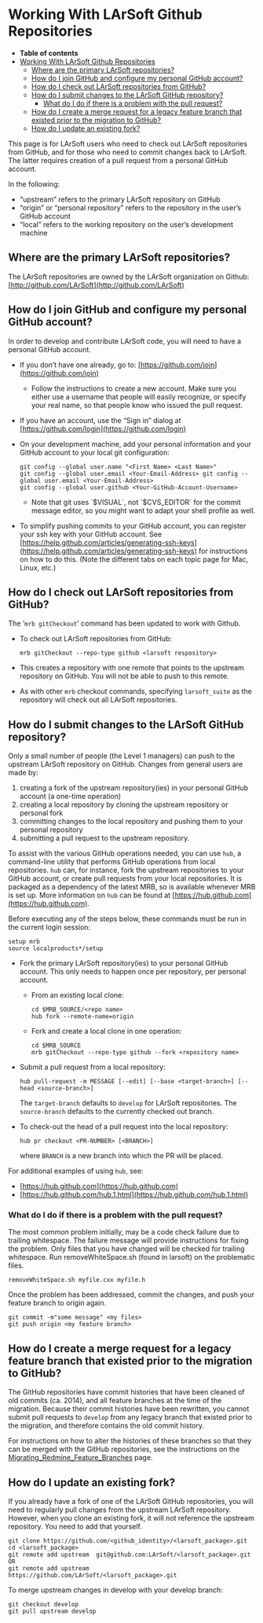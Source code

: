Working With LArSoft Github Repositories
======================================================================================

-   **Table of contents**
-   [Working With LArSoft Github Repositories](#Working-With-LArSoft-Github-Repositories)
    -   [Where are the primary LArSoft repositories?](#Where-are-the-primary-LArSoft-repositories)
    -   [How do I join GitHub and configure my personal GitHub account?](#How-do-I-join-GitHub-and-configure-my-personal-GitHub-account)
    -   [How do I check out LArSoft repositories from GitHub?](#How-do-I-check-out-LArSoft-repositories-from-GitHub)
    -   [How do I submit changes to the LArSoft GitHub repository?](#How-do-I-submit-changes-to-the-LArSoft-GitHub-repository)
        -   [What do I do if there is a problem with the pull request?](#What-do-I-do-if-there-is-a-problem-with-the-pull-request)
    -   [How do I create a merge request for a legacy feature branch that existed prior to the migration to GitHub?](#How-do-I-create-a-merge-request-for-a-legacy-feature-branch-that-existed-prior-to-the-migration-to-GitHub)
    -   [How do I update an existing fork?](#How-do-I-update-an-existing-fork)

This page is for LArSoft users who need to check out LArSoft repositories from GitHub, and for those who need to commit changes back to LArSoft. The latter requires creation of a pull request from a personal GitHub account.

In the following:

-   “upstream” refers to the primary LArSoft repository on GitHub
-   “origin” or “personal repository” refers to the repository in the user’s GitHub account
-   “local” refers to the working repository on the user’s development machine

Where are the primary LArSoft repositories?
-------------------------------------------------------------------------------------------

The LArSoft repositories are owned by the LArSoft organization on Github: [http://github.com/LArSoft](http://github.com/LArSoft)

How do I join GitHub and configure my personal GitHub account?
---------------------------------------------------------------------------------------------------------------------------------

In order to develop and contribute LArSoft code, you will need to have a personal GitHub account.

-   If you don’t have one already, go to: [https://github.com/join](https://github.com/join)
    -   Follow the instructions to create a new account. Make sure you either use a
         username that people will easily recognize, or specify your real name, so that people know who issued the pull request.

-   If you have an account, use the “Sign in” dialog at [https://github.com/login](https://github.com/login)

-   On your development machine, add your personal information and your GitHub account to your local git configuration:

        git config --global user.name "<First Name> <Last Name>" 
        git config --global user.email <Your-Email-Address> git config --global user.email <Your-Email-Address>
        git config --global user.github <Your-GitHub-Account-Username>

    -   Note that git uses \`\$VISUAL\`, not \`\$CVS_EDITOR\` for the commit
        message editor, so you might want to adapt your shell profile as well.

-   To simplify pushing commits to your GitHub account, you can register your ssh key with your GitHub account. See [https://help.github.com/articles/generating-ssh-keys](https://help.github.com/articles/generating-ssh-keys) for instructions on how to do this. (Note the different tabs on each topic page for Mac, Linux, etc.)

How do I check out LArSoft repositories from GitHub?
-------------------------------------------------------------------------------------------------------------

The ’`mrb gitCheckout`’ command has been updated to work with Github.

-   To check out LArSoft repositories from GitHub:

        mrb gitCheckout --repo-type github <larsoft respository> 

-   This creates a repository with one remote that points to the upstream repository on GitHub. You will not be able to push to this remote.
-   As with other `mrb` checkout commands, specifying `larsoft_suite` as the repository will check out all LArSoft repositories.

How do I submit changes to the LArSoft GitHub repository?
-----------------------------------------------------------------------------------------------------------------------

Only a small number of people (the Level 1 managers) can push to the upstream LArSoft repository on GitHub. Changes from general users are made by:

1.  creating a fork of the upstream repository(ies) in your personal GitHub account (a one-time operation)
2.  creating a local repository by cloning the upstream repository or personal fork
3.  committing changes to the local repository and pushing them to your personal repository
4.  submitting a pull request to the upstream repository.

To assist with the various GitHub operations needed, you can use `hub`, a command-line utility that performs GitHub operations from local repositories. `hub` can, for instance, fork the upstream repositories to your GitHub account, or create pull requests from your local repositories. It is packaged as a dependency of the latest MRB, so is available whenever MRB is set up. More information on `hub` can be found at [https://hub.github.com](https://hub.github.com).

Before executing any of the steps below, these commands must be run in the current login session:

    setup mrb
    source localproducts*/setup

-   Fork the primary LArSoft repository(ies) to your personal GitHub account. This only needs to happen once per repository, per personal account.
    -   From an existing local clone:

            cd $MRB_SOURCE/<repo name>
            hub fork --remote-name=origin

    -   Fork and create a local clone in one operation:

            cd $MRB_SOURCE
            mrb gitCheckout --repo-type github --fork <repository name> 

-   Submit a pull request from a local repository:

        hub pull-request -m MESSAGE [--edit] [--base <target-branch>] [--head <source-branch>]

    The `target-branch` defaults to `develop` for LArSoft repositories. The `source-branch` defaults to the currently checked out branch.

-   To check-out the head of a pull request into the local repository:

        hub pr checkout <PR-NUMBER> [<BRANCH>]

    where `BRANCH` is a new branch into which the PR will be placed.

For additional examples of using `hub`, see:

-   [https://hub.github.com](https://hub.github.com)
-   [https://hub.github.com/hub.1.html](https://hub.github.com/hub.1.html)

### What do I do if there is a problem with the pull request?

The most common problem initially, may be a code check failure due to trailing whitespace. The failure message will provide instructions for fixing the problem. Only files that you have changed will be checked for trailing whitespace. Run removeWhiteSpace.sh (found in larsoft) on the problematic files.

    removeWhiteSpace.sh myfile.cxx myfile.h

Once the problem has been addressed, commit the changes, and push your feature branch to origin again.

    git commit -m"some message" <my files>
    git push origin <my feature branch>

How do I create a merge request for a legacy feature branch that existed prior to the migration to GitHub?
-------------------------------------------------------------------------------------------------------------------------------------------------------------------------------------------------------------------------

The GitHub repositories have commit histories that have been cleaned of old commits (ca. 2014), and all feature branches at the time of the migration. Because their commit histories have been rewritten, you cannot submit pull requests to `develop` from any legacy branch that existed prior to the migration, and therefore contains the old commit history.

For instructions on how to alter the histories of these branches so that they can be merged with the GitHub repositories, see the instructions on the [Migrating_Redmine_Feature_Branches](Migrating_Redmine_Feature_Branches) page.

How do I update an existing fork?
-----------------------------------------------------------------------

If you already have a fork of one of the LArSoft GitHub repositories, you will need to regularly pull changes from the upstream LArSoft repository. However, when you clone an existing fork, it will not reference the upstream repository. You need to add that yourself.

    git clone https://github.com/<github_identity>/<larsoft_package>.git
    cd <larsoft_package>
    git remote add upstream  git@github.com:LArSoft/<larsoft_package>.git
    OR
    git remote add upstream https://github.com/LArSoft/<larsoft_package>.git

To merge upstream changes in develop with your develop branch:

    git checkout develop
    git pull upstream develop
